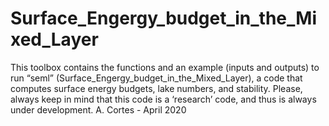 # Surface_Engergy_budget_in_the_Mixed_Layer
This toolbox contains the functions and an example (inputs and outputs) to run “seml” (Surface_Engergy_budget_in_the_Mixed_Layer), a code that computes surface energy budgets, lake numbers, and stability. 
Please, always keep in mind that this code is a ‘research’ code, and thus is always under development. 
A. Cortes - April 2020
